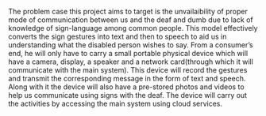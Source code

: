 The problem case this project aims to target is the unvailaibility of  proper mode of communication between us and the deaf and dumb due to lack of knowledge of sign-language among common people. This model effectively converts the sign gestures into text and then to speech to aid us in understanding what the disabled person wishes to say. From a consumer’s end, he will only have to carry a small portable physical device which will have a camera, display, a speaker and a network card(through which it will communicate with the main system). This device will record the gestures and transmit the corresponding message in the form of text and speech. Along with it the device will also have a pre-stored photos and videos to help us communicate using signs with the deaf. The device will carry out the activities by accessing  the main system using cloud services.
